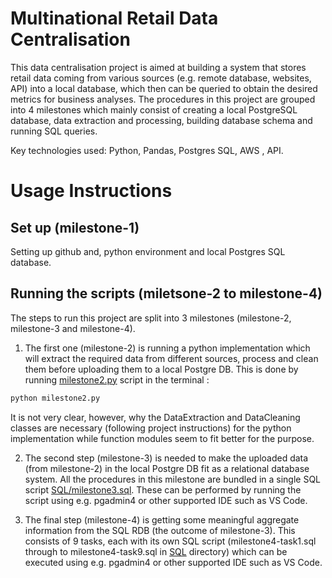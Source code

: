 # Multinational Retail Data Centralisation
This data centralisation project is aimed at building a system that stores retail data coming from various sources (e.g. remote database, websites, API) into a local database, which then can be queried to obtain the desired metrics for business analyses.
The procedures in this project are grouped into 4 milestones which mainly consist of creating a local PostgreSQL database, data extraction and processing, building database schema and running SQL queries.

Key technologies used: Python, Pandas, Postgres SQL, AWS , API. 

# Usage Instructions
## Set up (milestone-1)
Setting up github and, python environment and local Postgres SQL database.  

## Running the scripts (miletsone-2 to milestone-4)
The steps to run this project are split into 3 milestones (milestone-2, milestone-3 and milestone-4). 
1. The first one (milestone-2) is running a python implementation which will extract the required data from different sources, process and clean them before uploading them to a local Postgre DB.
This is done by running [milestone2.py](https://github.com/antsia-github/multinational-retail-data-centralisation/blob/main/milestone2.py) script in the terminal :

```python
python milestone2.py  
```
It is not very clear, however, why the DataExtraction and DataCleaning classes are necessary (following project instructions) for the python implementation while function modules seem to fit better for the purpose.


2. The second step (milestone-3) is needed to make the uploaded data (from milestone-2) in the local Postgre DB fit as a relational database system. All the procedures in this milestone are bundled in a single SQL script [SQL/milestone3.sql](https://github.com/antsia-github/multinational-retail-data-centralisation/blob/main/SQL/milestone3.sql).
These can be performed by running the script using e.g. pgadmin4 or other supported IDE such as VS Code.

3. The final step (milestone-4) is getting some meaningful aggregate information from the SQL RDB (the outcome of milestone-3).
This consists of 9 tasks, each with its own SQL script (milestone4-task1.sql through to milestone4-task9.sql in [SQL](https://github.com/antsia-github/multinational-retail-data-centralisation/tree/main/SQL) directory) which can be executed using e.g. pgadmin4 or other supported IDE such as VS Code.

